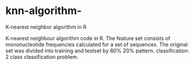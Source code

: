 # knn-algorithm-
K-nearest neighbor algorithm in R  

K-nearest neighbour algorithm code in R.
The feature set consists of mononucleotide frequencies calculated for a set of sequences.
The original set was divided into training and testset by 80% 20% pattern.
classification: 2 class classification problem.
